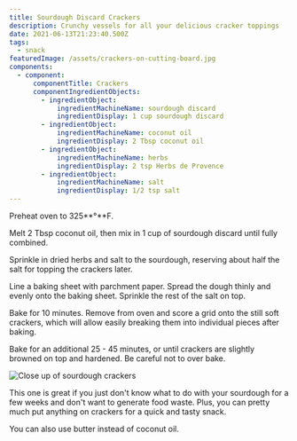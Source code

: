 ```yaml
---
title: Sourdough Discard Crackers
description: Crunchy vessels for all your delicious cracker toppings
date: 2021-06-13T21:23:40.500Z
tags:
  - snack
featuredImage: /assets/crackers-on-cutting-board.jpg
components:
  - component:
      componentTitle: Crackers
      componentIngredientObjects:
        - ingredientObject:
            ingredientMachineName: sourdough discard
            ingredientDisplay: 1 cup sourdough discard
        - ingredientObject:
            ingredientMachineName: coconut oil
            ingredientDisplay: 2 Tbsp coconut oil
        - ingredientObject:
            ingredientMachineName: herbs
            ingredientDisplay: 2 tsp Herbs de Provence
        - ingredientObject:
            ingredientMachineName: salt
            ingredientDisplay: 1/2 tsp salt
---
```

Preheat oven to 325**°**F.

Melt 2 Tbsp coconut oil, then mix in 1 cup of sourdough discard until fully combined. 

Sprinkle in dried herbs and salt to the sourdough, reserving about half the salt for topping the crackers later. 

Line a baking sheet with parchment paper. Spread the dough thinly and evenly onto the baking sheet. Sprinkle the rest of the salt on top. 

Bake for 10 minutes. Remove from oven and score a grid onto the still soft crackers, which will allow easily breaking them into individual pieces after baking. 

Bake for an additional 25 - 45 minutes, or until crackers are slightly browned on top and hardened. Be careful not to over bake.

![Close up of sourdough crackers](/assets/crackers-close-up.jpg "Close up of sourdough crackers")

This one is great if you just don't know what to do with your sourdough for a few weeks and don't want to generate food waste. Plus, you can pretty much put anything on crackers for a quick and tasty snack.

You can also use butter instead of coconut oil.